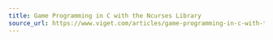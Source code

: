```yaml
---
title: Game Programming in C with the Ncurses Library
source_url: https://www.viget.com/articles/game-programming-in-c-with-the-ncurses-library/
---
```

